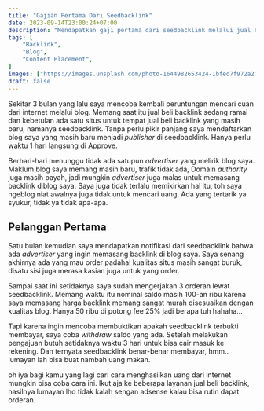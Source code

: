 ```yaml
---
title: "Gajian Pertama Dari Seedbacklink"
date: 2023-09-14T23:00:24+07:00
description: "Mendapatkan gaji pertama dari seedbacklink melalui jual beli backlink dan content placement"
tags: [
    "Backlink",
    "Blog",
    "Content Placement",
]
images: ["https://images.unsplash.com/photo-1644982653424-1bfed7f972a2?ixlib=rb-1.2.1&ixid=MnwxMjA3fDF8MHxwaG90by1wYWdlfHx8fGVufDB8fHx8&auto=format&fit=crop&w=1989&q=80"]
draft: false
---
```


Sekitar 3 bulan yang lalu saya mencoba kembali peruntungan mencari cuan dari internet melalui blog. Memang saat itu jual beli backlink sedang ramai dan kebetulan ada satu situs untuk tempat jual beli backlink yang masih baru, namanya seedbacklink. Tanpa perlu pikir panjang saya mendaftarkan blog saya yang masih baru menjadi _publisher_ di seedbacklink. Hanya perlu waktu 1 hari langsung di Approve.

Berhari-hari menunggu tidak ada satupun _advertiser_ yang melirik blog saya. Maklum blog saya memang masih baru, trafik tidak ada, Domain _authority_ juga masih payah, jadi mungkin _advertiser_ juga malas untuk memasang backlink diblog saya. Saya juga tidak terlalu memikirkan hal itu, toh saya ngeblog niat awalnya juga tidak untuk mencari uang. Ada yang tertarik ya syukur, tidak ya tidak apa-apa.

## Pelanggan Pertama
Satu bulan kemudian saya mendapatkan notifikasi dari seedbacklink bahwa ada _advertiser_ yang ingin memasang backlink di blog saya. Saya senang akhirnya ada yang mau order padahal kualitas situs masih sangat buruk, disatu sisi juga merasa kasian juga untuk yang order.

Sampai saat ini setidaknya saya sudah mengerjakan 3 orderan lewat seedbacklink. Memang waktu itu nominal saldo masih 100-an ribu karena saya memasang harga backlink memang sangat murah disesuaikan dengan kualitas blog. Hanya 50 ribu di potong fee 25% jadi berapa tuh hahaha...

Tapi karena ingin mencoba membuktikan apakah seedbacklink terbukti membayar, saya coba _withdraw_ saldo yang ada. Setelah melakukan pengajuan butuh setidaknya waktu 3 hari untuk bisa cair masuk ke rekening. Dan ternyata seedbacklink benar-benar membayar, hmm.. lumayan lah bisa buat nambah uang makan.

oh iya bagi kamu yang lagi cari cara menghasilkan uang dari internet mungkin bisa coba cara ini. Ikut aja ke beberapa layanan jual beli backlink, hasilnya lumayan lho tidak kalah sengan adsense kalau bisa rutin dapat orderan.